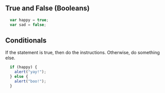 ## True and False (Booleans)

```javascript
  var happy = true;
  var sad = false;
```

## Conditionals

If the statement is true, then do the instructions. Otherwise,
do something else.

```javascript
  if (happy) {
    alert("yay!");
  } else {
    alert("boo!");
  }
```
